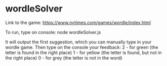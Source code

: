 # wordleSolver

Link to the game: https://www.nytimes.com/games/wordle/index.html

To run, type on console:
node wordleSolver.js

It will output the first suggestion, which you can manually type in your wordle game. Then type on the console your feedback:
2 - for green (the letter is found in the right place)
1 - for yellow (the letter is found, but not in the right place)
0 - for grey (the letter is not in the word)
